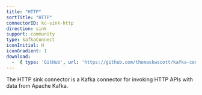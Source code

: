 ```yaml
---
title: "HTTP"
sortTitle: "HTTP"
connectorID: kc-sink-http
direction: sink
support: community
type: kafkaConnect
iconInitial: H
iconGradient: 1
download:
  -  { type: 'GitHub', url: 'https://github.com/thomaskwscott/kafka-connect-http' }
---
```


The HTTP sink connector is a Kafka connector for invoking HTTP APIs with data from Apache Kafka.